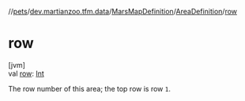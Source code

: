 //[pets](../../../../index.md)/[dev.martianzoo.tfm.data](../../index.md)/[MarsMapDefinition](../index.md)/[AreaDefinition](index.md)/[row](row.md)

# row

[jvm]\
val [row](row.md): [Int](https://kotlinlang.org/api/latest/jvm/stdlib/kotlin/-int/index.html)

The row number of this area; the top row is row `1`.

